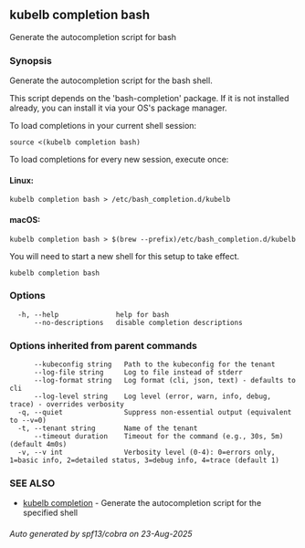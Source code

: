 ## kubelb completion bash

Generate the autocompletion script for bash

### Synopsis

Generate the autocompletion script for the bash shell.

This script depends on the 'bash-completion' package.
If it is not installed already, you can install it via your OS's package manager.

To load completions in your current shell session:

	source <(kubelb completion bash)

To load completions for every new session, execute once:

#### Linux:

	kubelb completion bash > /etc/bash_completion.d/kubelb

#### macOS:

	kubelb completion bash > $(brew --prefix)/etc/bash_completion.d/kubelb

You will need to start a new shell for this setup to take effect.


```
kubelb completion bash
```

### Options

```
  -h, --help              help for bash
      --no-descriptions   disable completion descriptions
```

### Options inherited from parent commands

```
      --kubeconfig string   Path to the kubeconfig for the tenant
      --log-file string     Log to file instead of stderr
      --log-format string   Log format (cli, json, text) - defaults to cli
      --log-level string    Log level (error, warn, info, debug, trace) - overrides verbosity
  -q, --quiet               Suppress non-essential output (equivalent to --v=0)
  -t, --tenant string       Name of the tenant
      --timeout duration    Timeout for the command (e.g., 30s, 5m) (default 4m0s)
  -v, --v int               Verbosity level (0-4): 0=errors only, 1=basic info, 2=detailed status, 3=debug info, 4=trace (default 1)
```

### SEE ALSO

* [kubelb completion](kubelb_completion.md)	 - Generate the autocompletion script for the specified shell

###### Auto generated by spf13/cobra on 23-Aug-2025
